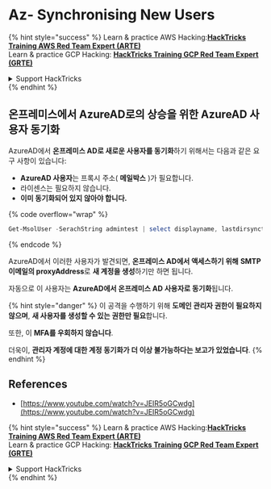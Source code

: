 # Az- Synchronising New Users

{% hint style="success" %}
Learn & practice AWS Hacking:<img src="../../../../.gitbook/assets/image (1) (1) (1) (1).png" alt="" data-size="line">[**HackTricks Training AWS Red Team Expert (ARTE)**](https://training.hacktricks.xyz/courses/arte)<img src="../../../../.gitbook/assets/image (1) (1) (1) (1).png" alt="" data-size="line">\
Learn & practice GCP Hacking: <img src="../../../../.gitbook/assets/image (2) (1).png" alt="" data-size="line">[**HackTricks Training GCP Red Team Expert (GRTE)**<img src="../../../../.gitbook/assets/image (2) (1).png" alt="" data-size="line">](https://training.hacktricks.xyz/courses/grte)

<details>

<summary>Support HackTricks</summary>

* Check the [**subscription plans**](https://github.com/sponsors/carlospolop)!
* **Join the** 💬 [**Discord group**](https://discord.gg/hRep4RUj7f) or the [**telegram group**](https://t.me/peass) or **follow** us on **Twitter** 🐦 [**@hacktricks\_live**](https://twitter.com/hacktricks_live)**.**
* **Share hacking tricks by submitting PRs to the** [**HackTricks**](https://github.com/carlospolop/hacktricks) and [**HackTricks Cloud**](https://github.com/carlospolop/hacktricks-cloud) github repos.

</details>
{% endhint %}

## 온프레미스에서 AzureAD로의 상승을 위한 AzureAD 사용자 동기화

AzureAD에서 **온프레미스 AD로 새로운 사용자를 동기화**하기 위해서는 다음과 같은 요구 사항이 있습니다:

* **AzureAD 사용자**는 프록시 주소( **메일박스** )가 필요합니다.
* 라이센스는 필요하지 않습니다.
* **이미 동기화되어 있지 않아야 합니다.**

{% code overflow="wrap" %}
```powershell
Get-MsolUser -SerachString admintest | select displayname, lastdirsynctime, proxyaddresses, lastpasswordchangetimestamp | fl
```
{% endcode %}

AzureAD에서 이러한 사용자가 발견되면, **온프레미스 AD에서 액세스하기 위해** **SMTP 이메일의 proxyAddress**로 **새 계정을 생성**하기만 하면 됩니다.

자동으로 이 사용자는 **AzureAD에서 온프레미스 AD 사용자로 동기화**됩니다.

{% hint style="danger" %}
이 공격을 수행하기 위해 **도메인 관리자 권한이 필요하지 않으며**, **새 사용자를 생성할 수 있는 권한만 필요**합니다.

또한, 이 **MFA를 우회하지 않습니다**.

더욱이, **관리자 계정에 대한 계정 동기화가 더 이상 불가능하다는 보고가 있었습니다**.
{% endhint %}

## References

* [https://www.youtube.com/watch?v=JEIR5oGCwdg](https://www.youtube.com/watch?v=JEIR5oGCwdg)

{% hint style="success" %}
Learn & practice AWS Hacking:<img src="../../../../.gitbook/assets/image (1) (1) (1) (1).png" alt="" data-size="line">[**HackTricks Training AWS Red Team Expert (ARTE)**](https://training.hacktricks.xyz/courses/arte)<img src="../../../../.gitbook/assets/image (1) (1) (1) (1).png" alt="" data-size="line">\
Learn & practice GCP Hacking: <img src="../../../../.gitbook/assets/image (2) (1).png" alt="" data-size="line">[**HackTricks Training GCP Red Team Expert (GRTE)**<img src="../../../../.gitbook/assets/image (2) (1).png" alt="" data-size="line">](https://training.hacktricks.xyz/courses/grte)

<details>

<summary>Support HackTricks</summary>

* Check the [**subscription plans**](https://github.com/sponsors/carlospolop)!
* **Join the** 💬 [**Discord group**](https://discord.gg/hRep4RUj7f) or the [**telegram group**](https://t.me/peass) or **follow** us on **Twitter** 🐦 [**@hacktricks\_live**](https://twitter.com/hacktricks_live)**.**
* **Share hacking tricks by submitting PRs to the** [**HackTricks**](https://github.com/carlospolop/hacktricks) and [**HackTricks Cloud**](https://github.com/carlospolop/hacktricks-cloud) github repos.

</details>
{% endhint %}
